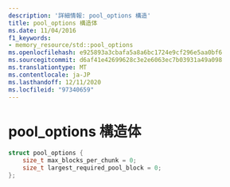 ```yaml
---
description: '詳細情報: pool_options 構造'
title: pool_options 構造体
ms.date: 11/04/2016
f1_keywords:
- memory_resource/std::pool_options
ms.openlocfilehash: e925893a3cbafa5a8a6bc1724e9cf296e5aa0bf6
ms.sourcegitcommit: d6af41e42699628c3e2e6063ec7b03931a49a098
ms.translationtype: MT
ms.contentlocale: ja-JP
ms.lasthandoff: 12/11/2020
ms.locfileid: "97340659"
---
```

# <a name="pool_options-structure"></a>pool_options 構造体

```cpp
struct pool_options {
    size_t max_blocks_per_chunk = 0;
    size_t largest_required_pool_block = 0;
};
```

